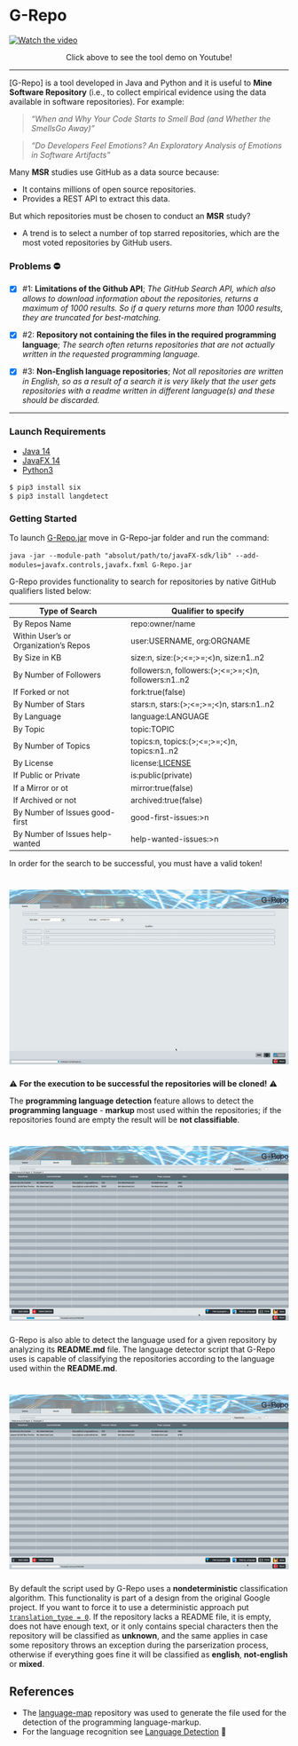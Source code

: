 # G-Repo

[![Watch the video](https://img.youtube.com/vi/mb9CIALBFZk/maxresdefault.jpg)](https://youtu.be/mb9CIALBFZk)

<div align="center">
  Click above to see the tool demo on Youtube!
</div>

___

[G-Repo] is a tool developed in Java and Python and it is useful to **Mine Software Repository** (i.e., to collect empirical evidence using the data available in software repositories). For example:

> *“When and Why Your Code Starts to Smell Bad (and Whether the SmellsGo Away)”*

> *“Do Developers Feel Emotions? An Exploratory Analysis of Emotions in Software Artifacts”*

Many **MSR** studies use GitHub as a data source because:

* It contains millions of open source repositories.
* Provides a REST API to extract this data.

But which repositories must be chosen to conduct an **MSR** study?

* A trend is to select a number of top starred repositories, which are the most voted repositories by GitHub users.

### Problems :no_entry:
- [x] #1:  **Limitations of the Github API**; *The GitHub Search API, which also allows to download information about the repositories, returns a maximum of 1000 results. So if a query returns more than 1000 results, they are truncated for best-matching.*

- [x] #2: **Repository not containing the files in the required programming language**; *The search often returns repositories that are not actually written in the requested programming language.*

- [x] #3: **Non-English language repositories**; *Not all repositories are written in English, so as a result of a search it is very likely that the user gets repositories with a readme written in different language(s) and these should be discarded.*
___

### Launch Requirements
* [Java 14](https://www.oracle.com/java/technologies/javase-downloads.html)
* [JavaFX 14](https://gluonhq.com/products/javafx/)
* [Python3](https://www.python.org)
```
$ pip3 install six
$ pip3 install langdetect
```

### Getting Started

To launch [G-Repo.jar](G-Repo-jar/) move in G-Repo-jar folder and run the command:

`java -jar --module-path "absolut/path/to/javaFX-sdk/lib" --add-modules=javafx.controls,javafx.fxml G-Repo.jar`

G-Repo provides functionality to search for repositories by native GitHub qualifiers listed below: 


| Type of Search | Qualifier to specify |
|----------------|----------------------|
|By Repos Name|repo:owner/name |
|Within User’s or Organization’s Repos|user:USERNAME, org:ORGNAME|
|By Size in KB|size:n, size:(>;<=;>=;<)n, size:n1..n2|
|By Number of Followers|followers:n, followers:(>;<=;>=;<)n, followers:n1..n2|
|If Forked or not | fork:true(false)|
|By Number of Stars|stars:n, stars:(>;<=;>=;<)n, stars:n1..n2|
|By Language|language:LANGUAGE|
|By Topic|topic:TOPIC|
|By Number of Topics|topics:n, topics:(>;<=;>=;<)n, topics:n1..n2|
|By License|license:[LICENSE](https://docs.github.com/en/free-pro-team@latest/github/creating-cloning-and-archiving-repositories/licensing-a-repository#searching-github-by-license-type)|
|If Public or Private| is:public(private)|
|If a Mirror or ot| mirror:true(false)|
|If Archived or not| archived:true(false)|
|By Number of Issues good-first| good-first-issues:>n|
|By Number of Issues help-wanted| help-wanted-issues:>n|

In order for the search to be successful, you must have a valid token!

![](demos/search_demo.gif)
======

:warning: **For the execution to be successful the repositories will be cloned!** :warning:

The **programming language detection** feature allows to detect the **programming language** - **markup** most used within the repositories; if the repositories found are empty the result will be **not classifiable**.

![](demos/programming_language_detection_demo.gif)
======

G-Repo is also able to detect the language used for a given repository by analyzing its **README.md** file.
The language detector script that G-Repo uses is capable of classifying the repositories according to the language used within the **README.md**.

![](demos/language_detection_demo.gif)
======

By default the script used by G-Repo uses a **nondeterministic** classification algorithm. This functionality is part of a design from the original Google project. If you want to force it to use a deterministic approach put [`translation_type = 0`](https://github.com/MatHeartGaming/G-Repo/blob/master/G-Repo-jar/G-Repo-Resources/LanguageDetection/config.ini#L8).
If the repository lacks a README file, it is empty, does not have enough text, or it only contains special characters then the repository will be classified as **unknown**, and the same applies in case some repository throws an exception during the parserization process, otherwise if everything goes fine it will be classified as **english**, **not-english** or **mixed**.


## References
* The [language-map](https://github.com/blakeembrey/language-map) repository was used to generate the file used for the detection of the programming language-markup.
* For the language recognition see [Language Detection](https://github.com/anasmounsif/Language_Detection) :rocket:

